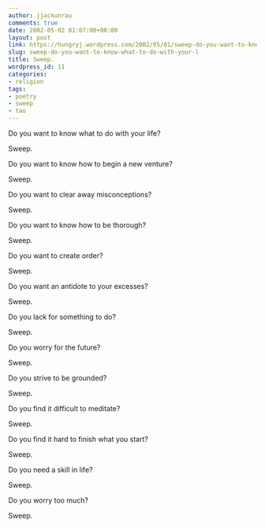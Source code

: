 ```yaml
---
author: jjackunrau
comments: true
date: 2002-05-02 01:07:00+00:00
layout: post
link: https://hungryj.wordpress.com/2002/05/01/sweep-do-you-want-to-know-what-to-do-with-your-l/
slug: sweep-do-you-want-to-know-what-to-do-with-your-l
title: Sweep.
wordpress_id: 11
categories:
- religion
tags:
- poetry
- sweep
- tao
---
```


Do you want to know what to do with your life?

Sweep.

Do you want to know how to begin a new venture?

Sweep.

Do you want to clear away misconceptions?

Sweep.

Do you want to know how to be thorough?

Sweep.

Do you want to create order?

Sweep.

Do you want an antidote to your excesses?

Sweep.

Do you lack for something to do?

Sweep.

Do you worry for the future?

Sweep.

Do you strive to be grounded?

Sweep.

Do you find it difficult to meditate?

Sweep.

Do you find it hard to finish what you start?

Sweep.

Do you need a skill in life?

Sweep.

Do you worry too much?

Sweep.
